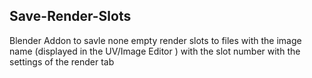 ## Save-Render-Slots
Blender Addon to savle none empty render slots to files with the image name (displayed in the UV/Image Editor ) with the slot number with the settings of the render tab
